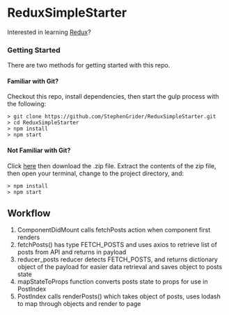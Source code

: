# ReduxSimpleStarter

Interested in learning [Redux](https://www.udemy.com/react-redux/)?

### Getting Started

There are two methods for getting started with this repo.

#### Familiar with Git?
Checkout this repo, install dependencies, then start the gulp process with the following:

```
> git clone https://github.com/StephenGrider/ReduxSimpleStarter.git
> cd ReduxSimpleStarter
> npm install
> npm start
```

#### Not Familiar with Git?
Click [here](https://github.com/StephenGrider/ReactStarter/releases) then download the .zip file.  Extract the contents of the zip file, then open your terminal, change to the project directory, and:

```
> npm install
> npm start
```

## Workflow
1) ComponentDidMount calls fetchPosts action when component first renders
2) fetchPosts() has type FETCH_POSTS and uses axios to retrieve list of posts from API and returns in payload
3) reducer_posts reducer detects FETCH_POSTS, and returns dictionary object of the payload for easier data retrieval and saves object to posts state
4) mapStateToProps function converts posts state to props for use in PostIndex
5) PostIndex calls renderPosts() which takes object of posts, uses lodash to map through objects and render to page
